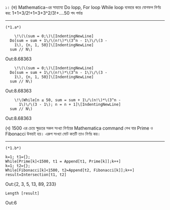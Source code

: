 ১। (ক) Mathematica-এর সাহায্যে Do lopp, For loop While loop ব্যবহার করে যোগফল নির্ণয় কর:
1+1+3/2!+1+3+3^2/3!+....50 পদ পর্যন্ত
___
    (*1.a*)
```
    \!\(\(sum = 0;\)\[IndentingNewLine]
  Do[sum = sum + 1\/\(n!\)*\(3^n - 1\)\/\(3 - 
    1\), {n, 1, 50}]\[IndentingNewLine]
  sum // N\)
```
Out:8.68363
```
    \!\(\(sum = 0;\)\[IndentingNewLine]
  Do[sum = sum + 1\/\(n!\)*\(3^n - 1\)\/\(3 - 
    1\), {n, 1, 50}]\[IndentingNewLine]
  sum // N\)
```
Out:8.68363
```
    \!\(While[n ≤ 50, sum = sum + 1\/\(n!\)*\(3^n - 
      1\)\/\(3 - 1\); n = n + 1]\[IndentingNewLine]
  sum // N\)
```
Out:8.68363

(খ) 1500 এর চেয়ে ক্ষুদ্রতর সকল সংখ্যা নির্ণয়ের Mathematica command লেখ যার Prime ও Fibonacci উভয়ই হয়। এরুপ সংখ্যা মোট কতটি তাও নির্ণয় কর।
___
    (*1.b*)
```
k=1; t1={};
While[Prime[k]<1500, t1 = Append[t1, Prime[k]];k++]
k=1; t2={};
While[Fibonacci[k]<1500, t2=Append[t2, Fibonacci[k]];k++]
result=Intersection[t1, t2]
```
Out:{2, 3, 5, 13, 89, 233}
```
Length [result]
```
Out:6
